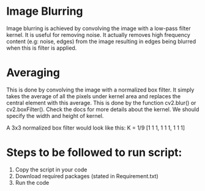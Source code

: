 # Image Blurring
Image blurring is achieved by convolving the image with a low-pass filter kernel. It is useful for removing noise. It actually removes high frequency content (e.g: noise, edges) from the image resulting in edges being blurred when this is filter is applied.

# Averaging
This is done by convolving the image with a normalized box filter. It simply takes the average of all the pixels under kernel area and replaces the central element with this average. This is done by the function cv2.blur() or cv2.boxFilter(). Check the docs for more details about the kernel. We should specify the width and height of kernel.

A 3x3 normalized box filter would look like this:
K = 1/9 [1 1 1, 1 1 1, 1 1 1]

# Steps to be followed to run script:
1. Copy the script in your code
2. Download required packages (stated in Requirement.txt)
3. Run the code